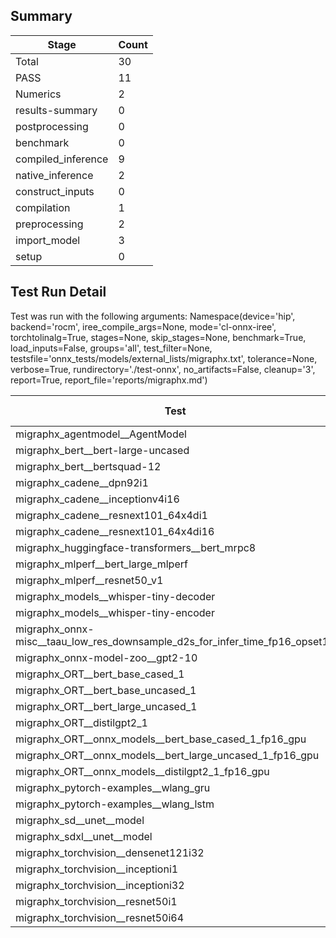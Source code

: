 ## Summary

|Stage|Count|
|--|--|
| Total | 30 |
| PASS | 11 |
| Numerics | 2 |
| results-summary | 0 |
| postprocessing | 0 |
| benchmark | 0 |
| compiled_inference | 9 |
| native_inference | 2 |
| construct_inputs | 0 |
| compilation | 1 |
| preprocessing | 2 |
| import_model | 3 |
| setup | 0 |

## Test Run Detail 
Test was run with the following arguments:
Namespace(device='hip', backend='rocm', iree_compile_args=None, mode='cl-onnx-iree', torchtolinalg=True, stages=None, skip_stages=None, benchmark=True, load_inputs=False, groups='all', test_filter=None, testsfile='onnx_tests/models/external_lists/migraphx.txt', tolerance=None, verbose=True, rundirectory='./test-onnx', no_artifacts=False, cleanup='3', report=True, report_file='reports/migraphx.md')

| Test | Exit Status | Mean Benchmark Time (ms) | Notes |
|--|--|--|--|
| migraphx_agentmodel__AgentModel | compilation | None | |
| migraphx_bert__bert-large-uncased | preprocessing | None | |
| migraphx_bert__bertsquad-12 | compiled_inference | None | |
| migraphx_cadene__dpn92i1 | PASS | 49.780270955081846 | |
| migraphx_cadene__inceptionv4i16 | PASS | 532.580775131161 | |
| migraphx_cadene__resnext101_64x4di1 | PASS | 69.66053890064357 | |
| migraphx_cadene__resnext101_64x4di16 | PASS | 978.6002663895488 | |
| migraphx_huggingface-transformers__bert_mrpc8 | native_inference | None | |
| migraphx_mlperf__bert_large_mlperf | Numerics | 61.60240122258211 | |
| migraphx_mlperf__resnet50_v1 | PASS | 14.524140193114158 | |
| migraphx_models__whisper-tiny-decoder | compiled_inference | None | |
| migraphx_models__whisper-tiny-encoder | native_inference | None | |
| migraphx_onnx-misc__taau_low_res_downsample_d2s_for_infer_time_fp16_opset11 | import_model | None | |
| migraphx_onnx-model-zoo__gpt2-10 | preprocessing | None | |
| migraphx_ORT__bert_base_cased_1 | compiled_inference | None | |
| migraphx_ORT__bert_base_uncased_1 | compiled_inference | None | |
| migraphx_ORT__bert_large_uncased_1 | compiled_inference | None | |
| migraphx_ORT__distilgpt2_1 | compiled_inference | None | |
| migraphx_ORT__onnx_models__bert_base_cased_1_fp16_gpu | compiled_inference | None | |
| migraphx_ORT__onnx_models__bert_large_uncased_1_fp16_gpu | compiled_inference | None | |
| migraphx_ORT__onnx_models__distilgpt2_1_fp16_gpu | compiled_inference | None | |
| migraphx_pytorch-examples__wlang_gru | PASS | 324.3905515410006 | |
| migraphx_pytorch-examples__wlang_lstm | Numerics | 8.461151474032057 | |
| migraphx_sd__unet__model | import_model | None | |
| migraphx_sdxl__unet__model | import_model | None | |
| migraphx_torchvision__densenet121i32 | PASS | 193.34052549675107 | |
| migraphx_torchvision__inceptioni1 | PASS | 35.59163296207164 | |
| migraphx_torchvision__inceptioni32 | PASS | 431.57590615252656 | |
| migraphx_torchvision__resnet50i1 | PASS | 18.819338327424752 | |
| migraphx_torchvision__resnet50i64 | PASS | 854.6181486453861 | |
